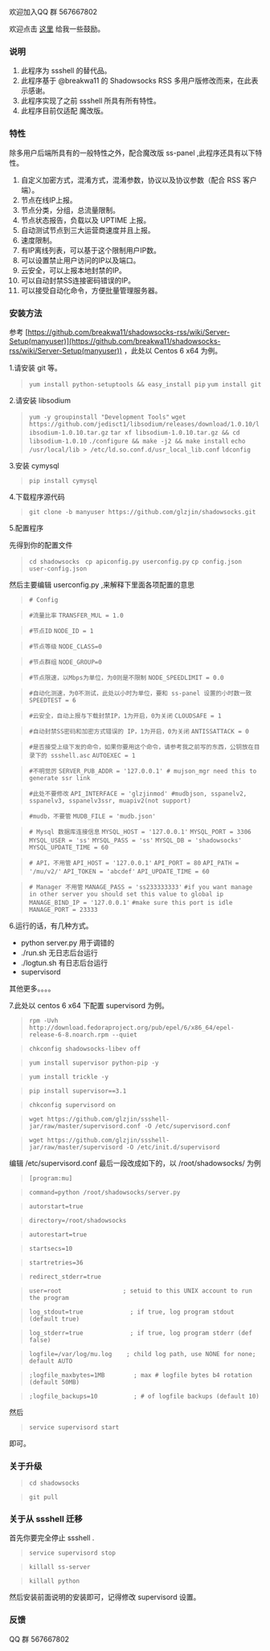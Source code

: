欢迎加入QQ 群 567667802

欢迎点击 [这里](https://www.zhaoj.in/donate-2) 给我一些鼓励。

### 说明

1. 此程序为 ssshell 的替代品。
2. 此程序基于 @breakwa11 的 Shadowsocks RSS 多用户版修改而来，在此表示感谢。
3. 此程序实现了之前 ssshell 所具有所有特性。
4. 此程序目前仅适配 魔改版。

### 特性

除多用户后端所具有的一般特性之外，配合魔改版 ss-panel ,此程序还具有以下特性。

1. 自定义加密方式，混淆方式，混淆参数，协议以及协议参数（配合 RSS 客户端）。
2. 节点在线IP上报。
3. 节点分类，分组，总流量限制。
4. 节点状态报告，负载以及 UPTIME 上报。
5. 自动测试节点到三大运营商速度并且上报。
6. 速度限制。
7. 有IP离线列表，可以基于这个限制用户IP数。
8. 可以设置禁止用户访问的IP以及端口。
9. 云安全，可以上报本地封禁的IP。
10. 可以自动封禁SS连接密码错误的IP。
11. 可以接受自动化命令，方便批量管理服务器。

### 安装方法

参考 [https://github.com/breakwa11/shadowsocks-rss/wiki/Server-Setup(manyuser)](https://github.com/breakwa11/shadowsocks-rss/wiki/Server-Setup(manyuser)) ，此处以 Centos 6 x64 为例。

1.请安装 git 等。

> `yum install python-setuptools && easy_install pip`
> `yum install git`

2.请安装 libsodium

> `yum -y groupinstall "Development Tools"`
> `wget https://github.com/jedisct1/libsodium/releases/download/1.0.10/libsodium-1.0.10.tar.gz`
> `tar xf libsodium-1.0.10.tar.gz && cd libsodium-1.0.10`
> `./configure && make -j2 && make install`
> `echo /usr/local/lib > /etc/ld.so.conf.d/usr_local_lib.conf`
> `ldconfig`

3.安装 cymysql

> `pip install cymysql`

4.下载程序源代码

> `git clone -b manyuser https://github.com/glzjin/shadowsocks.git`

5.配置程序

先得到你的配置文件

> `cd shadowsocks `
> `cp apiconfig.py userconfig.py`
> `cp config.json user-config.json`

然后主要编辑 userconfig.py ,来解释下里面各项配置的意思

> `# Config`

> `#流量比率`
> `TRANSFER_MUL = 1.0`

> `#节点ID`
> `NODE_ID = 1`

> `#节点等级`
> `NODE_CLASS=0`

> `#节点群组`
> `NODE_GROUP=0`

> `#节点限速，以Mbps为单位，为0则是不限制`
> `NODE_SPEEDLIMIT = 0.0`

> `#自动化测速，为0不测试，此处以小时为单位，要和 ss-panel 设置的小时数一致`
> `SPEEDTEST = 6`

> `#云安全，自动上报与下载封禁IP，1为开启，0为关闭`
> `CLOUDSAFE = 1`

> `#自动封禁SS密码和加密方式错误的 IP，1为开启，0为关闭`
> `ANTISSATTACK = 0`

> `#是否接受上级下发的命令，如果你要用这个命令，请参考我之前写的东西，公钥放在目录下的 ssshell.asc`
> `AUTOEXEC = 1`

> `#不明觉厉`
> `SERVER_PUB_ADDR = '127.0.0.1' # mujson_mgr need this to generate ssr link`

> `#此处不要修改`
> `API_INTERFACE = 'glzjinmod' #mudbjson, sspanelv2, sspanelv3, sspanelv3ssr, muapiv2(not support)`

> `#mudb，不要管`
> `MUDB_FILE = 'mudb.json'`

> `# Mysql 数据库连接信息`
> `MYSQL_HOST = '127.0.0.1'`
> `MYSQL_PORT = 3306`
> `MYSQL_USER = 'ss'`
> `MYSQL_PASS = 'ss'`
> `MYSQL_DB = 'shadowsocks'`
> `MYSQL_UPDATE_TIME = 60`

> `# API，不用管`
> `API_HOST = '127.0.0.1'`
> `API_PORT = 80`
> `API_PATH = '/mu/v2/'`
> `API_TOKEN = 'abcdef'`
> `API_UPDATE_TIME = 60`

> `# Manager 不用管`
> `MANAGE_PASS = 'ss233333333'`
> `#if you want manage in other server you should set this value to global ip`
> `MANAGE_BIND_IP = '127.0.0.1'`
> `#make sure this port is idle`
> `MANAGE_PORT = 23333`

6.运行的话，有几种方式。

* python server.py 用于调错的
* ./run.sh 无日志后台运行
* ./logtun.sh 有日志后台运行
* supervisord 

其他更多。。。。

7.此处以 centos 6 x64 下配置 supervisord 为例。

> `rpm -Uvh http://download.fedoraproject.org/pub/epel/6/x86_64/epel-release-6-8.noarch.rpm --quiet    `

> `chkconfig shadowsocks-libev off`

> `yum install supervisor python-pip -y`

> `yum install trickle -y`

> `pip install supervisor==3.1`

> `chkconfig supervisord on`

> `wget https://github.com/glzjin/ssshell-jar/raw/master/supervisord.conf -O /etc/supervisord.conf`

> `wget https://github.com/glzjin/ssshell-jar/raw/master/supervisord -O /etc/init.d/supervisord`

编辑 /etc/supervisord.conf 最后一段改成如下的，以 /root/shadowsocks/ 为例

> `[program:mu]`

> `command=python /root/shadowsocks/server.py`

> `autorstart=true`

> `directory=/root/shadowsocks`

> `autorestart=true`

> `startsecs=10`

> `startretries=36`

> `redirect_stderr=true`


> `user=root                 ; setuid to this UNIX account to run the program`

> `log_stdout=true             ; if true, log program stdout (default true)`

> `log_stderr=true             ; if true, log program stderr (def false)`

> `logfile=/var/log/mu.log    ; child log path, use NONE for none; default AUTO`

> `;logfile_maxbytes=1MB        ; max # logfile bytes b4 rotation (default 50MB)`

> `;logfile_backups=10          ; # of logfile backups (default 10)`

然后

> `service supervisord start`

即可。


### 关于升级

> `cd shadowsocks`

> `git pull`

### 关于从 ssshell 迁移

首先你要完全停止 ssshell .

> `service supervisord stop`

> `killall ss-server`

> `killall python`

然后安装前面说明的安装即可，记得修改 supervisord 设置。

### 反馈

QQ 群 567667802
